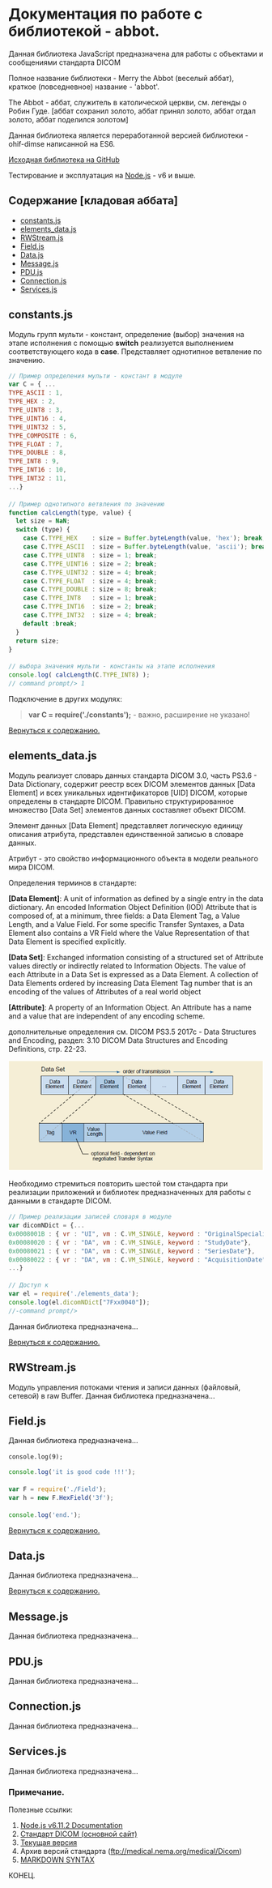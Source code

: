 # Документация по работе с библиотекой - abbot.

Данная библиотека JavaScript предназначена для работы с объектами и сообщениями стандарта DICOM

Полное название библиотеки - Merry the Abbot (веселый аббат), краткое (повседневное) название - 'abbot'.

The Abbot - аббат, служитель в католической церкви, см. легенды о Робин Гуде.
[аббат сохранил золото, аббат принял золото, аббат отдал золото, аббат поделился золотом]

Данная библиотека является переработанной версией библиотеки - ohif-dimse написанной на ES6.

[Исходная библиотека на GitHub](https://github.com/OHIF/dicom-dimse)

Тестирование и эксплуатация на [Node.js](https://nodejs.org/en/download/) - v6 и выше.


<a id="content"></a>
## Содержание [кладовая аббата]
- [constants.js](#constants)
- [elements_data.js](#element)
- [RWStream.js](#rwstream)
- [Field.js](#field)
- [Data.js](#data)
- [Message.js](#message)
- [PDU.js](#pdu)
- [Connection.js](#connection)
- [Services.js](#services)


<a id="constants"></a>
## constants.js
Модуль групп мульти - констант, определение (выбор) значения на этапе исполнения с помощью __switch__
реализуется выполнением соответствующего кода в __case__. Представляет однотипное ветвление по значению.

```js
// Пример определения мульти - констант в модуле
var C = { ...
TYPE_ASCII : 1,
TYPE_HEX : 2,
TYPE_UINT8 : 3,
TYPE_UINT16 : 4,
TYPE_UINT32 : 5,
TYPE_COMPOSITE : 6,
TYPE_FLOAT : 7,
TYPE_DOUBLE : 8,
TYPE_INT8 : 9,
TYPE_INT16 : 10,
TYPE_INT32 : 11,
...}

// Пример однотипного ветвления по значению
function calcLength(type, value) {
  let size = NaN;
  switch (type) {
    case C.TYPE_HEX    : size = Buffer.byteLength(value, 'hex'); break;
    case C.TYPE_ASCII  : size = Buffer.byteLength(value, 'ascii'); break;
    case C.TYPE_UINT8  : size = 1; break;
    case C.TYPE_UINT16 : size = 2; break;
    case C.TYPE_UINT32 : size = 4; break;
    case C.TYPE_FLOAT  : size = 4; break;
    case C.TYPE_DOUBLE : size = 8; break;
    case C.TYPE_INT8   : size = 1; break;
    case C.TYPE_INT16  : size = 2; break;
    case C.TYPE_INT32  : size = 4; break;
    default :break;
  }
  return size;
}

// выбора значения мульти - константы на этапе исполнения
console.log( calcLength(C.TYPE_INT8) );
// command prompt/> 1
```

Подключение в других модулях:
> **var C = require('./constants');**  - важно, расширение не указано! <!-- комментарий не видно!!!-->

[Вернуться к содержанию.](#content)


<a id="elements"></a>
## elements_data.js
Модуль реализует словарь данных стандарта DICOM 3.0, часть PS3.6 - Data Dictionary,
содержит реестр всех DICOM элементов данных [Data Element] и всех уникальных идентификаторов [UID] DICOM,
которые определены в стандарте DICOM. Правильно структурированное множество [Data Set] элементов данных
составляет объект DICOM.

Элемент данных [Data Element] представляет логическую единицу описания атрибута,
представлен единственной записью в словаре данных.

Атрибут - это свойство информационного объекта в модели реального мира DICOM.


Определения терминов в стандарте:

__[Data Element]__: A unit of information as defined by a single entry in the data dictionary. An encoded Information Object Definition (IOD) Attribute that is composed of, at a minimum, three fields: a Data Element Tag, a Value Length, and a Value Field. For some specific Transfer Syntaxes, a Data Element also contains a VR Field where the Value Representation of that Data Element is specified explicitly.

__[Data Set]__: Exchanged information consisting of a structured set of Attribute values directly or indirectly related to Information Objects. The value of each Attribute in a Data Set is expressed as a Data Element. A collection of Data Elements ordered by increasing Data Element Tag number that is an encoding of the values of Attributes of a real world object

__[Attribute]__: A property of an Information Object. An Attribute has a name and a value
that are independent of any encoding scheme.

дополнительные определения см. DICOM PS3.5 2017c - Data Structures and Encoding,
раздел: 3.10 DICOM Data Structures and Encoding Definitions, стр. 22-23.

![data_structures](https://github.com/mikivan1980/abbot/blob/master/img/DICOM_Data_Set_and_Data_Element_Structures.png)


Необходимо стремиться повторить шестой том стандарта при реализации приложений и библиотек предназначенных для работы с
данными в стандарте DICOM.


```js
// Пример реализации записей словаря в модуле
var dicomNDict = {...
0x0008001B : { vr : "UI", vm : C.VM_SINGLE, keyword : "OriginalSpecializedSOPClassUID"},
0x00080020 : { vr : "DA", vm : C.VM_SINGLE, keyword : "StudyDate"},
0x00080021 : { vr : "DA", vm : C.VM_SINGLE, keyword : "SeriesDate"},
0x00080022 : { vr : "DA", vm : C.VM_SINGLE, keyword : "AcquisitionDate"},
...}

// Доступ к
var el = require('./elements_data');
console.log(el.dicomNDict["7Fxx0040"]);
//-command prompt/>
```

Данная библиотека предназначена...

[Вернуться к содержанию.](#content)


<a id="rwstream"></a>
## RWStream.js
Модуль управления потоками чтения и записи данных (файловый, сетевой) в raw Buffer.
Данная библиотека предназначена...


<a id="field"></a>
## Field.js
Данная библиотека предназначена...




`console.log(9);`<!-- комментарий !!!-->

```js
console.log('it is good code !!!');

var F = require('./Field');
var h = new F.HexField('3f');

console.log('end.');
```

[Вернуться к содержанию.](#content)


<a id="data"></a>
## Data.js
Данная библиотека предназначена...

[Вернуться к содержанию.](#content)


<a id="message"></a>
## Message.js
Данная библиотека предназначена...


<a id="pdu"></a>
## PDU.js
Данная библиотека предназначена...


<a id="connection"></a>
## Connection.js
Данная библиотека предназначена...

<a id="services"></a>
## Services.js
Данная библиотека предназначена...


### Примечание.
Полезные ссылки:

1. [Node.js v6.11.2 Documentation](https://nodejs.org/dist/latest-v6.x/docs/api/documentation.html)
2. [Стандарт DICOM (основной сайт)](http://dicom.nema.org/)
3. [Текущая версия](http://dicom.nema.org/medical/dicom/current/)
4. Архив версий стандарта (ftp://medical.nema.org/medical/Dicom)
5. [MARKDOWN SYNTAX](https://learn.getgrav.org/content/markdown)

КОНЕЦ.
